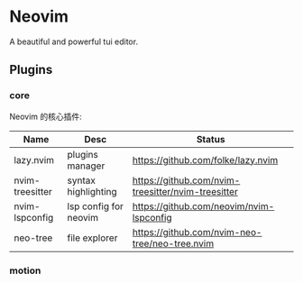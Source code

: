 # Neovim

A beautiful and powerful tui editor.

## Plugins

### core

Neovim 的核心插件:

| Name            | Desc                  | Status                                               |
| --------------- | --------------------- | ---------------------------------------------------- |
| lazy.nvim       | plugins manager       | <https://github.com/folke/lazy.nvim>                 |
| nvim-treesitter | syntax highlighting   | <https://github.com/nvim-treesitter/nvim-treesitter> |
| nvim-lspconfig  | lsp config for neovim | <https://github.com/neovim/nvim-lspconfig>           |
| neo-tree        | file explorer         | <https://github.com/nvim-neo-tree/neo-tree.nvim>     |

### motion

